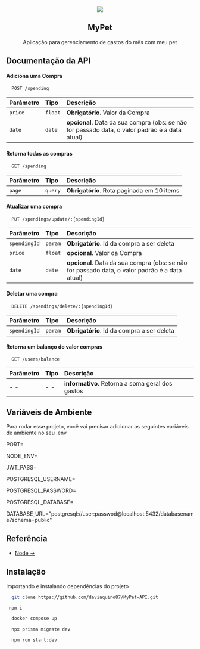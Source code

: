 <div align="center">
<img src='.github/img/image.jpg' style='align:center'>
<br>

## MyPet

Aplicação para gerenciamento de gastos do mês com meu pet

</div>

## Documentação da API

#### Adiciona uma Compra

```http
  POST /spending
```

| Parâmetro | Tipo    | Descrição                                                                                      |
| :-------- | :------ | :--------------------------------------------------------------------------------------------- |
| `price`   | `float` | **Obrigatório**. Valor da Compra                                                               |
| `date`    | `date`  | **opcional**. Data da sua compra (obs: se não for passado data, o valor padrão é a data atual) |

#### Retorna todas as compras

```http
  GET /spending
```

| Parâmetro | Tipo    | Descrição                                  |
| :-------- | :------ | :----------------------------------------- |
| `page`    | `query` | **Obrigatório**. Rota paginada em 10 items |

#### Atualizar uma compra

```http
  PUT /spendings/update/:{spendingId}
```

| Parâmetro    | Tipo    | Descrição                                                                                      |
| :----------- | :------ | :--------------------------------------------------------------------------------------------- |
| `spendingId` | `param` | **Obrigatório**. Id da compra a ser deleta                                                     |
| `price`      | `float` | **opcional**. Valor da Compra                                                                  |
| `date`       | `date`  | **opcional**. Data da sua compra (obs: se não for passado data, o valor padrão é a data atual) |

#### Deletar uma compra

```http
  DELETE /spendings/delete/:{spendingId}
```

| Parâmetro    | Tipo    | Descrição                                  |
| :----------- | :------ | :----------------------------------------- |
| `spendingId` | `param` | **Obrigatório**. Id da compra a ser deleta |

#### Retorna um balanço do valor compras

```http
  GET /users/balance
```

| Parâmetro | Tipo | Descrição                                        |
| :-------- | :--- | :----------------------------------------------- |
| - -       | - -  | **informativo**. Retorna a soma geral dos gastos |

## Variáveis de Ambiente

Para rodar esse projeto, você vai precisar adicionar as seguintes variáveis de ambiente no seu .env

PORT=

NODE_ENV=

JWT_PASS=

POSTGRESQL_USERNAME=

POSTGRESQL_PASSWORD=

POSTGRESQL_DATABASE=

DATABASE_URL="postgresql://user:passwod@localhost:5432/databasename?schema=public"

## Referência

- [Node ->](https://docs.airplane.dev/?gclid=CjwKCAjwo_KXBhAaEiwA2RZ8hJmXoWmob1OH96oqMIgvjqHXFqZOur-vKIBaoElzdHtpRSgEi7E8ChoC2ckQAvD_BwE)

## Instalação

Importando e instalando dependências do projeto

```bash
  git clone https://github.com/daviaquino87/MyPet-API.git
```

```bash
 npm i
```

```bash
  docker compose up
```

```bash
  npx prisma migrate dev
```

```bash
  npm run start:dev
```
